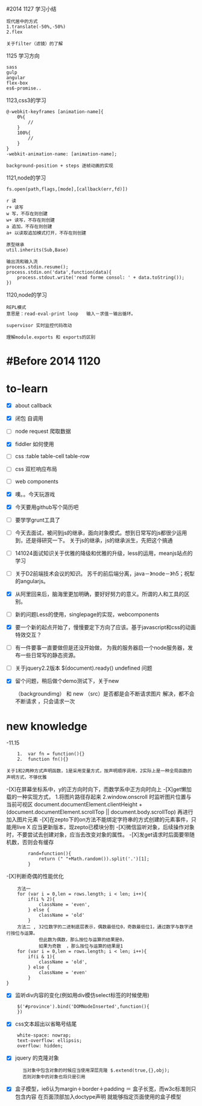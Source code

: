 #2014
1127 学习小结
```
现代居中的方式
1.translate(-50%,-50%)
2.flex

关于filter（滤镜）的了解
```
1125 学习方向
```
sass
gulp
angular
flex-box
es6-promise..

```
1123,css3的学习
```
@-webkit-keyframes [animation-name]{
	0%{
		//
	}
	100%{
		//
	}
}
-webkit-animation-name: [animation-name];
```
```
background-position + steps 逐帧动画的实现
```
1121,node的学习
```
fs.open(path,flags,[mode],[callback(err,fd)])

r 读
r+ 读写
w 写，不存在则创建
w+ 读写，不存在则创建
a 追加，不存在则创建
a+ 以读取追加模式打开，不存在则创建
```
```
原型继承
util.inherits(Sub,Base)
```
```
输出流和输入流
process.stdin.resume();
process.stdin.on('data',function(data){
	process.stdout.write('read forme consol: ' + data.toString());
})
```
1120,node的学习
```
REPL模式
意思是：read-eval-print loop   输入－求值－输出循环。
```
```
supervisor 实时监控代码改动
```
```
理解module.exports 和 exports的区别
```




















#Before 2014 1120
==============================
to-learn
============
- [X] about callback
- [X] 闭包 自调用
- [ ] node request 爬取数据
- [X] fiddler 如何使用
- [ ] css :table   table-cell  table-row
- [ ] css 双栏响应布局
- [ ] web components
- [X] 噢。。今天玩游戏
- [X] 今天要用github写个简历吧
- [ ] 要学学grunt工具了
- [ ] 今天去面试，被问到js的继承，面向对象模式。想到日常写的js都很少运用到，还是得研究一下。 
      关于js的继承，js的继承派生，先把这个搞通
- [ ] 141024面试知识关于优雅的降级和优雅的升级，less的运用，meanjs站点的学习
- [ ] 关于D2前端技术会议的知识。 苏千的前后端分离，java－》node－》h5；祝犁的angularjs。
- [X] 从阿里回来后，脑海里更加明确，要好好努力的意义。所谓的人和工具的区别。
- [ ] 新的问题Less的使用，singlepage的实现，webcomponents
- [X] 要一个新的起点开始了，慢慢要定下方向了应该。基于javascript和css的动画特效交互？
- [ ] 有一件要事一直要做但是还没开始做， 为我的服务器启一个node服务器，发布一些日常写的静态资源。 
- [ ] 关于jquery2.2版本  $(document).ready() undefined 问题 
- [X] 留个问题，稍后做个demo测试下，关于new <div>（backgroundimg）  和 new <img>（src）是否都是会不断请求图片
	  解决，都不会不断请求 ，只会请求一次



new knowledge
============

-11.15 
```
	1.  var fn = function(){}
	2.  function fn(){}

```
	关于1和2两种方式声明函数，1是采用变量方式，按声明顺序调用，2实际上是一种全局函数的声明方式，不够优雅

-[X]在屏幕坐标系中，y的正方向时向下，而数学系中正方向时向上
-[X]get懒加载的一种实现方式，
	1.将图片路径存起来
	2.window.onscroll  时监听图片位置与当前可视区
	document.documentElement.clientHeight + (document.documentElement.scrollTop || document.body.scrollTop)
	再进行加入图片元素
-[X]在zepto下的on方法不能绑定字符串的方式创建的元素事件，只能用live  X 应当更新版本，现zepto已模块分割
-[X]微信监听对象，后续操作对象时，不要尝试去创建对象，应当去改变对象的属性。
-[X]发get请求时后面要带随机数，否则会有缓存
```
		rand=function(){
			return (" "+Math.random()).split('.')[1];
		}
```
-[X]判断奇偶的性能优化 
```
	方法一
	for (var i = 0,len = rows.length; i < len; i++){
		if(i % 2){
			className = 'even',
		} else {
			className = 'old'
		}
	方法二 , 32位数字的二进制底层表示，偶数最低位0，奇数最低位1，通过数字与数字进行按位与运算。
			但此数为偶数，那么按位与运算的结果是0，
			如果为奇数  ，那么按位与运算的结果是1
	for (var i = 0,len = rows.length; i < len; i++){
		if(i & 1){
			className = 'old',
		} else {
			className = 'even'
		}
}
```
-[X] 监听div内容的变化(例如用div模仿select标签的时候使用)
```
	$('#province').bind('DOMNodeInserted',function(){
    })
```
-[X] css文本超出以省略号结尾
```
	white-space: nowrap;
    text-overflow: ellipsis;
    overflow: hidden;
```
-[X] jquery 的克隆对象 
```
	  当对象中包含对象的时候应当使用深层克隆 $.extend(true,{},obj);
	  否则对象中的对象也将只是引用
```
-[X] 盒子模型，ie6认为margin＋border＋padding ＝ 盒子长宽，而w3c标准则只包含内容
     在页面顶部加入doctype声明 就能够指定页面使用的盒子模型
